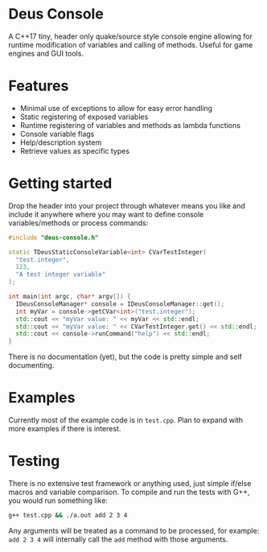 # Deus Console

A C++17 tiny, header only quake/source style console engine allowing for runtime modification of variables and calling of methods. Useful for game engines and GUI tools.

# Features

- Minimal use of exceptions to allow for easy error handling
- Static registering of exposed variables
- Runtime registering of variables and methods as lambda functions
- Console variable flags
- Help/description system
- Retrieve values as specific types

# Getting started

Drop the header into your project through whatever means you like and include it anywhere where you may want to define console variables/methods or process commands:
```c++
#include "deus-console.h"

static TDeusStaticConsoleVariable<int> CVarTestInteger(
  "test.integer",
  123,
  "A test integer variable"
);

int main(int argc, char* argv[]) {
  IDeusConsoleManager* console = IDeusConsoleManager::get();
  int myVar = console->getCVar<int>("test.integer");
  std::cout << "myVar value: " << myVar << std::endl;
  std::cout << "myVar value: " << CVarTestInteger.get() << std::endl;
  std::cout << console->runCommand("help") << std::endl;
}
```

There is no documentation (yet), but the code is pretty simple and self documenting.

# Examples

Currently most of the example code is in `test.cpp`. Plan to expand with more examples if there is interest.

# Testing

There is no extensive test framework or anything used, just simple if/else macros and variable comparison. To compile and run the tests with G++, you would run something like:

```bash
g++ test.cpp && ./a.out add 2 3 4
```

Any arguments will be treated as a command to be processed, for example: `add 2 3 4` will internally call the `add` method with those arguments.
